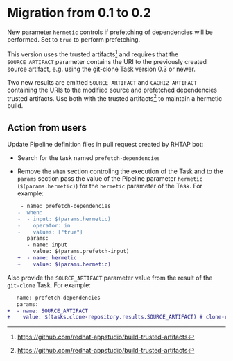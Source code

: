 # Migration from 0.1 to 0.2

New parameter `hermetic` controls if prefetching of dependencies will be
performed. Set to `true` to perform prefetching.

This version uses the trusted artifacts[^1] and requires that the `SOURCE_ARTIFACT`
parameter contains the URI to the previously created source artifact, e.g. using
the git-clone Task version 0.3 or newer.

Two new results are emitted `SOURCE_ARTIFACT` and `CACHI2_ARTIFACT` containing
the URIs to the modified source and prefetched dependencies trusted artifacts.
Use both with the trusted artifacts[^1] to maintain a hermetic build.

## Action from users

Update Pipeline definition files in pull request created by RHTAP bot:
- Search for the task named `prefetch-dependencies`
- Remove the `when` section controling the execution of the Task and to the `params` section pass the value of the Pipeline parameter `hermetic` (`$(params.hermetic)`) for the `hermetic` parameter of the Task. For example:

  ```diff
   - name: prefetch-dependencies
  -  when:
  -  - input: $(params.hermetic)
  -    operator: in
  -    values: ["true"]
     params:
     - name: input
       value: $(params.prefetch-input)
  +  - name: hermetic
  +    value: $(params.hermetic)
  ```

Also provide the `SOURCE_ARTIFACT` parameter value from the result of the
`git-clone` Task. For example:

```diff
 - name: prefetch-dependencies
   params:
+  - name: SOURCE_ARTIFACT
+    value: $(tasks.clone-repository.results.SOURCE_ARTIFACT) # clone-repository is the name of the git-clone Task in the Pipeline
```

[^1]: https://github.com/redhat-appstudio/build-trusted-artifacts
